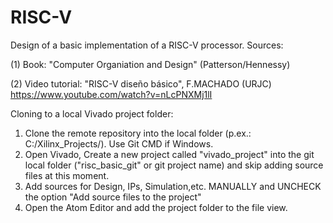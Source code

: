 # RISC-V
Design of a basic implementation of a RISC-V processor.
Sources:

(1) Book: "Computer Organiation and Design" (Patterson/Hennessy)

(2) Video tutorial: "RISC-V diseño básico", F.MACHADO (URJC)
https://www.youtube.com/watch?v=nLcPNXMj1lI


Cloning to a local Vivado project folder:
1) Clone the remote repository into the local folder (p.ex.: C:/Xilinx_Projects/). Use Git CMD if Windows.
2) Open Vivado, Create a new project called "vivado_project" into the git local folder ("risc_basic_git" or git project name) and skip adding source files at this moment.
3) Add sources for Design, IPs, Simulation,etc. MANUALLY and UNCHECK the option "Add source files to the project"
4) Open the Atom Editor and add the project folder to the file view.
